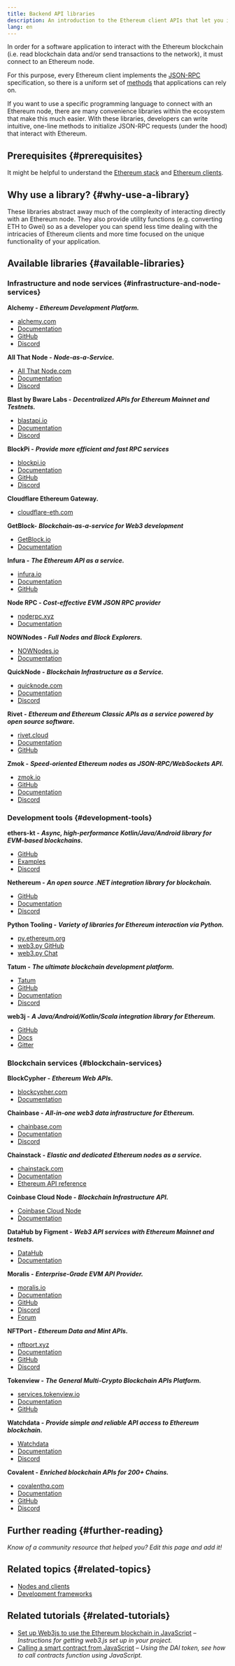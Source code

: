 ```yaml
---
title: Backend API libraries
description: An introduction to the Ethereum client APIs that let you interact with the blockchain from your application.
lang: en
---
```


In order for a software application to interact with the Ethereum blockchain (i.e. read blockchain data and/or send transactions to the network), it must connect to an Ethereum node.

For this purpose, every Ethereum client implements the [JSON-RPC](/developers/docs/apis/json-rpc/) specification, so there is a uniform set of [methods](/developers/docs/apis/json-rpc/#json-rpc-methods) that applications can rely on.

If you want to use a specific programming language to connect with an Ethereum node, there are many convenience libraries within the ecosystem that make this much easier. With these libraries, developers can write intuitive, one-line methods to initialize JSON-RPC requests (under the hood) that interact with Ethereum.

## Prerequisites {#prerequisites}

It might be helpful to understand the [Ethereum stack](/developers/docs/ethereum-stack/) and [Ethereum clients](/developers/docs/nodes-and-clients/).

## Why use a library? {#why-use-a-library}

These libraries abstract away much of the complexity of interacting directly with an Ethereum node. They also provide utility functions (e.g. converting ETH to Gwei) so as a developer you can spend less time dealing with the intricacies of Ethereum clients and more time focused on the unique functionality of your application.

## Available libraries {#available-libraries}

### Infrastructure and node services {#infrastructure-and-node-services}

**Alchemy -** **_Ethereum Development Platform._**

- [alchemy.com](https://www.alchemy.com/)
- [Documentation](https://docs.alchemy.com/)
- [GitHub](https://github.com/alchemyplatform)
- [Discord](https://discord.com/invite/alchemyplatform)
  
**All That Node -** **_Node-as-a-Service._**

- [All That Node.com](https://www.allthatnode.com/)
- [Documentation](https://docs.allthatnode.com)
- [Discord](https://discord.gg/GmcdVEUbJM)

**Blast by Bware Labs -** **_Decentralized APIs for Ethereum Mainnet and Testnets._**

- [blastapi.io](https://blastapi.io/)
- [Documentation](https://docs.blastapi.io)
- [Discord](https://discord.gg/bwarelabs)

**BlockPi -** **_Provide more efficient and fast RPC services_**

- [blockpi.io](https://blockpi.io/)
- [Documentation](https://docs.blockpi.io/)
- [GitHub](https://github.com/BlockPILabs)
- [Discord](https://discord.com/invite/xTvGVrGVZv)

**Cloudflare Ethereum Gateway.**

- [cloudflare-eth.com](https://www.cloudflare.com/application-services/products/web3/)

**GetBlock-** **_Blockchain-as-a-service for Web3 development_**

- [GetBlock.io](https://getblock.io/)
- [Documentation](https://getblock.io/docs/)

**Infura -** **_The Ethereum API as a service._**

- [infura.io](https://infura.io)
- [Documentation](https://docs.infura.io/api)
- [GitHub](https://github.com/INFURA)

**Node RPC - _Cost-effective EVM JSON RPC provider_**

- [noderpc.xyz](https://www.noderpc.xyz/)
- [Documentation](https://docs.noderpc.xyz/node-rpc)

**NOWNodes - _Full Nodes and Block Explorers._**

- [NOWNodes.io](https://nownodes.io/)
- [Documentation](https://documenter.getpostman.com/view/13630829/TVmFkLwy#intro)

**QuickNode -** **_Blockchain Infrastructure as a Service._**

- [quicknode.com](https://quicknode.com)
- [Documentation](https://www.quicknode.com/docs/welcome)
- [Discord](https://discord.gg/quicknode)

**Rivet -** **_Ethereum and Ethereum Classic APIs as a service powered by open source software._**

- [rivet.cloud](https://rivet.cloud)
- [Documentation](https://rivet.cloud/docs/)
- [GitHub](https://github.com/openrelayxyz/ethercattle-deployment)

**Zmok -** **_Speed-oriented Ethereum nodes as JSON-RPC/WebSockets API._**

- [zmok.io](https://zmok.io/)
- [GitHub](https://github.com/zmok-io)
- [Documentation](https://docs.zmok.io/)
- [Discord](https://discord.gg/fAHeh3ka6s)

### Development tools {#development-tools}

**ethers-kt -** **_Async, high-performance Kotlin/Java/Android library for EVM-based blockchains._**

- [GitHub](https://github.com/Kr1ptal/ethers-kt)
- [Examples](https://github.com/Kr1ptal/ethers-kt/tree/master/examples)
- [Discord](https://discord.gg/rx35NzQGSb)

**Nethereum -** **_An open source .NET integration library for blockchain._**

- [GitHub](https://github.com/Nethereum/Nethereum)
- [Documentation](http://docs.nethereum.com/en/latest/)
- [Discord](https://discord.com/invite/jQPrR58FxX)

**Python Tooling -** **_Variety of libraries for Ethereum interaction via Python._**

- [py.ethereum.org](https://python.ethereum.org/)
- [web3.py GitHub](https://github.com/ethereum/web3.py)
- [web3.py Chat](https://gitter.im/ethereum/web3.py)

**Tatum -** **_The ultimate blockchain development platform._**

- [Tatum](https://tatum.io/)
- [GitHub](https://github.com/tatumio/)
- [Documentation](https://docs.tatum.io/)
- [Discord](https://discord.gg/EDmW3kjTC9)

**web3j -** **_A Java/Android/Kotlin/Scala integration library for Ethereum._**

- [GitHub](https://github.com/web3j/web3j)
- [Docs](https://docs.web3j.io/)
- [Gitter](https://gitter.im/web3j/web3j)

### Blockchain services {#blockchain-services}

**BlockCypher -** **_Ethereum Web APIs._**

- [blockcypher.com](https://www.blockcypher.com/)
- [Documentation](https://www.blockcypher.com/dev/ethereum/)

**Chainbase -** **_All-in-one web3 data infrastructure for Ethereum._**

- [chainbase.com](https://chainbase.com/)
- [Documentation](https://docs.chainbase.com/)
- [Discord](https://discord.gg/Wx6qpqz4AF)

**Chainstack -** **_Elastic and dedicated Ethereum nodes as a service._**

- [chainstack.com](https://chainstack.com)
- [Documentation](https://docs.chainbase.com/docs)
- [Ethereum API reference](https://docs.chainstack.com/reference/ethereum-getting-started)

**Coinbase Cloud Node -** **_Blockchain Infrastructure API._**

- [Coinbase Cloud Node](https://www.coinbase.com/cloud)
- [Documentation](https://docs.cloud.coinbase.com/)

**DataHub by Figment -** **_Web3 API services with Ethereum Mainnet and testnets._**

- [DataHub](https://www.figment.io/)
- [Documentation](https://docs.figment.io/)

**Moralis -** **_Enterprise-Grade EVM API Provider._**

- [moralis.io](https://moralis.io)
- [Documentation](https://docs.moralis.io/)
- [GitHub](https://github.com/MoralisWeb3)
- [Discord](https://moralis.io/joindiscord/)
- [Forum](https://forum.moralis.io/)

**NFTPort -** **_Ethereum Data and Mint APIs._**

- [nftport.xyz](https://www.nftport.xyz/)
- [Documentation](https://docs.nftport.xyz/)
- [GitHub](https://github.com/nftport/)
- [Discord](https://discord.com/invite/K8nNrEgqhE)

**Tokenview -** **_The General Multi-Crypto Blockchain APIs Platform._**

- [services.tokenview.io](https://services.tokenview.io/)
- [Documentation](https://services.tokenview.io/docs?type=api)
- [GitHub](https://github.com/Tokenview)

**Watchdata -** **_Provide simple and reliable API access to Ethereum blockchain._**

- [Watchdata](https://watchdata.io/)
- [Documentation](https://docs.watchdata.io/)
- [Discord](https://discord.com/invite/TZRJbZ6bdn)

**Covalent -** **_Enriched blockchain APIs for 200+ Chains._**

- [covalenthq.com](https://www.covalenthq.com/)
- [Documentation](https://www.covalenthq.com/docs/api/)
- [GitHub](https://github.com/covalenthq)
- [Discord](https://www.covalenthq.com/discord/)


## Further reading {#further-reading}

_Know of a community resource that helped you? Edit this page and add it!_

## Related topics {#related-topics}

- [Nodes and clients](/developers/docs/nodes-and-clients/)
- [Development frameworks](/developers/docs/frameworks/)

## Related tutorials {#related-tutorials}

- [Set up Web3js to use the Ethereum blockchain in JavaScript](/developers/tutorials/set-up-web3js-to-use-ethereum-in-javascript/) _– Instructions for getting web3.js set up in your project._
- [Calling a smart contract from JavaScript](/developers/tutorials/calling-a-smart-contract-from-javascript/) _– Using the DAI token, see how to call contracts function using JavaScript._
